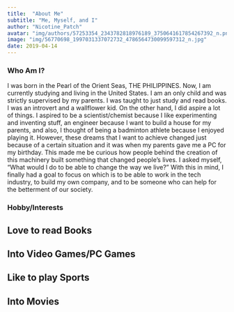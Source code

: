 ```yaml
---
title:  "About Me"
subtitle: "Me, Myself, and I"
author: "Nicotine_Patch"
avatar: "img/authors/57253354_2343782818976189_3750641617854267392_n.png"
image: "img/56770698_1997031337072732_4786564730099597312_n.jpg"
date: 2019-04-14
---
```


### Who Am I?
I was born in the Pearl of the Orient Seas, THE PHILIPPINES. Now, I am currently studying and living in the United States. I am an only child and was strictly supervised by my parents. I was taught to just study and read books. I was an introvert and a wallflower kid. On the other hand, I did aspire a lot of things. I aspired to be a scientist/chemist because I like experimenting and inventing stuff, an engineer because I want to build a house for my parents, and also, I thought of being a badminton athlete because I enjoyed playing it. However, these dreams that I want to achieve changed just because of a certain situation and it was when my parents gave me a PC for my birthday. This made me be curious how people behind the creation of this machinery built something that changed people’s lives. I asked myself, “What would I do to be able to change the way we live?” With this in mind, I finally had a goal to focus on which is to be able to work in the tech industry, to build my own company, and to be someone who can help for the betterment of our society.

### Hobby/Interests
Love to read Books
---
Into Video Games/PC Games
---
Like to play Sports
---
Into Movies
---
